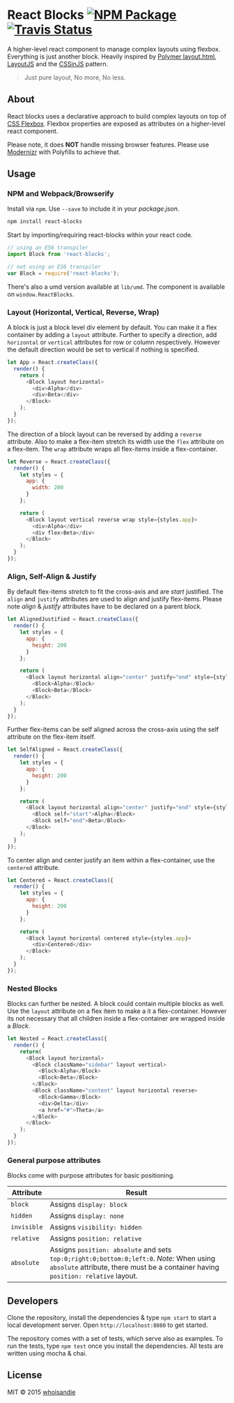 # React Blocks [![NPM Package][npm_img]][npm_site] [![Travis Status][trav_img]][trav_site]

A higher-level react component to manage complex layouts using flexbox. Everything is just another block. Heavily inspired by [Polymer layout.html][polymer], [LayoutJS][layoutjs] and the [CSSinJS][cssinjs] pattern.

> Just pure layout, No more, No less.

## About
React blocks uses a declarative approach to build complex layouts on top of [CSS Flexbox][flexbox]. Flexbox properties are exposed as attributes on a higher-level react component.

Please note, it does **NOT** handle missing browser features. Please use [Modernizr][modernizr] with Polyfills to achieve that.

## Usage

### NPM and Webpack/Browserify
Install via `npm`. Use `--save` to include it in your *package.json*.

```bash
npm install react-blocks
```

Start by importing/requiring react-blocks within your react code.

```js
// using an ES6 transpiler
import Block from 'react-blocks';

// not using an ES6 transpiler
var Block = require('react-blocks');
```

There's also a umd version available at `lib/umd`. The component is available on `window.ReactBlocks`.

### Layout (Horizontal, Vertical, Reverse, Wrap)
A block is just a block level div element by default. You can make it a flex container by adding a `layout` attribute. Further to specify a direction, add `horizontal` or `vertical` attributes for row or column respectively. However the default direction would be set to vertical if nothing is specified.

```js
let App = React.createClass({
  render() {
    return (
      <Block layout horizontal>
        <div>Alpha</div>
        <div>Beta</div>
      </Block>
    );
  }
});
```

The direction of a block layout can be reversed by adding a `reverse` attribute. Also to make a flex-item stretch its width use the `flex` attribute on a flex-item. The `wrap` attribute wraps all flex-items inside a flex-container.

```js
let Reverse = React.createClass({
  render() {
    let styles = {
      app: {
        width: 200
      }
    };

    return (
      <Block layout vertical reverse wrap style={styles.app}>
        <div>Alpha</div>
        <div flex>Beta</div>
      </Block>
    );
  }
});
```

### Align, Self-Align & Justify

By default flex-items *stretch* to fit the cross-axis and are *start* justified. The `align` and `justify` attributes are used to align and justify flex-items. Please note *align* & *justify* attributes have to be declared on a parent block.

```js
let AlignedJustified = React.createClass({
  render() {
    let styles = {
      app: {
        height: 200
      }
    };

    return (
      <Block layout horizontal align="center" justify="end" style={styles.app}>
        <Block>Alpha</Block>
        <Block>Beta</Block>
      </Block>
    );
  }
});
```

Further flex-items can be self aligned across the cross-axis using the self attribute on the flex-item itself.

```js
let SelfAligned = React.createClass({
  render() {
    let styles = {
      app: {
        height: 200
      }
    };

    return (
      <Block layout horizontal align="center" justify="end" style={styles.app}>
        <Block self="start">Alpha</Block>
        <Block self="end">Beta</Block>
      </Block>
    );
  }
});
```

To center align and center justify an item within a flex-container, use the `centered` attribute.

```js
let Centered = React.createClass({
  render() {
    let styles = {
      app: {
        height: 200
      }
    };

    return (
      <Block layout horizontal centered style={styles.app}>
        <div>Centered</div>
      </Block>
    );
  }
});
```

### Nested Blocks
Blocks can further be nested. A block could contain multiple blocks as well. Use the `layout` attribute on a flex item to make a it a flex-container. However its not necessary that all children inside a flex-container are wrapped inside a *Block*.

```js
let Nested = React.createClass({
  render() {
    return(
      <Block layout horizontal>
        <Block className="sidebar" layout vertical>
          <Block>Alpha</Block>
          <Block>Beta</Block>
        </Block>
        <Block className="content" layout horizontal reverse>
          <Block>Gamma</Block>
          <div>Delta</div>
          <a href="#">Theta</a>
        </Block>
      </Block>
    );
  }
});
```

### General purpose attributes
Blocks come with purpose attributes for basic positioning.

Attribute   |  Result
---------   |  ------
`block`     |  Assigns `display: block`
`hidden`    |  Assigns `display: none`
`invisible` |  Assigns `visibility: hidden`
`relative`  |  Assigns `position: relative`
`absolute`  |  Assigns `position: absolute` and sets `top:0;right:0;bottom:0;left:0`. *Note:* When using `absolute` attribute, there must be a container having `position: relative` layout.


## Developers

Clone the repository, install the dependencies & type `npm start` to start a local development server. Open `http://localhost:8080` to get started.

The repository comes with a set of tests, which serve also as examples. To run the tests, type `npm test` once you install the dependencies. All tests are written using mocha & chai.

## License
MIT &copy; 2015 [whoisandie][whoisandie]

[polymer]: https://www.polymer-project.org/0.5/docs/polymer/layout-attrs.html
[layoutjs]: https://github.com/basarat/layoutjs
[cssinjs]: https://speakerdeck.com/vjeux/react-css-in-js
[flexbox]: https://developer.mozilla.org/en-US/docs/Web/Guide/CSS/Flexible_boxes
[modernizr]: http://modernizr.com
[whoisandie]: http://whoisandie.com

[trav_img]: https://api.travis-ci.org/whoisandie/react-blocks.svg
[trav_site]: https://travis-ci.org/whoisandie/react-blocks
[npm_img]: https://img.shields.io/npm/v/react-blocks.svg
[npm_site]: https://www.npmjs.org/package/react-blocks
